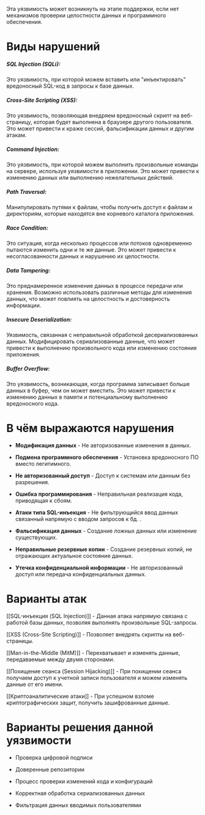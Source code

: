 
Эта уязвимость может возникнуть на этапе поддержки, если нет механизмов проверки целостности данных и программного обеспечения.

# Виды нарушений

##### SQL Injection (SQLi):
Это уязвимость, при которой можем вставить или "инъектировать" вредоносный SQL-код в запросы к базе данных.

##### Cross-Site Scripting (XSS):
Это уязвимость, позволяющая внедряем вредоносный скрипт на веб-страницу, которая будет выполнена в браузере другого пользователя. Это может привести к краже сессий, фальсификации данных и другим атакам.

##### Command Injection:
Это уязвимость, при которой можем выполнить произвольные команды на сервере, используя уязвимости в приложении. Это может привести к изменению данных или выполнению нежелательных действий.

##### Path Traversal:
Манипулировать путями к файлам, чтобы получить доступ к файлам и директориям, которые находятся вне корневого каталога приложения.

##### Race Condition:
Это ситуация, когда несколько процессов или потоков одновременно пытаются изменить одни и те же данные. Это может привести к несогласованности данных и нарушению их целостности.

##### Data Tampering:
Это преднамеренное изменение данных в процессе передачи или хранения. Возможно использовать различные методы для изменения данных, что может повлиять на целостность и достоверность информации.

##### Insecure Deserialization:
Уязвимость, связанная с неправильной обработкой десериализованных данных. Модифицировать сериализованные данные, что может привести к выполнению произвольного кода или изменению состояния приложения.

##### Buffer Overflow:
Это уязвимость, возникающая, когда программа записывает больше данных в буфер, чем он может вместить. Это может привести к изменению данных в памяти и потенциальному выполнению вредоносного кода.


# В чём выражаются нарушения

- **Модификация данных** - Не авторизованные изменения в данных.

- **Подмена программного обеспечения** - Установка вредоносного ПО вместо легитимного.

- **Не авторизованный доступ** - Доступ к системам или данным без разрешения.

- **Ошибка программирования** - Неправильная реализация кода, приводящая к сбоям.

- **Атаки типа SQL-инъекция** - Не фильтрующийся ввод данных связанный напрямую с вводом запросов к бд. .

- **Фальсификация данных** - Создание ложных данных или изменение существующих.

- **Неправильные резервные копии** - Создание резервных копий, не отражающих актуальное состояние данных.

- **Утечка конфиденциальной информации** - Не авторизованный доступ или передача конфиденциальных данных.


# Варианты атак

[[SQL-инъекция (SQL Injection)]] - Данная атака напрямую связана с работой базы данных, позволяя выполнять произвольные SQL-запросы.

[[XSS (Cross-Site Scripting)]] - Позволяет внедрять скрипты на веб-страницы.

[[Man-in-the-Middle (MitM)]] - Перехватывает и изменять данные, передаваемые между двумя сторонами.

[[Похищение сеанса (Session Hijacking)]] - При похищении сеанса получаем доступ к учетной записи пользователя и можем изменять данные от его имени.

[[Криптоаналитические атаки]] - При успешном взломе криптографических защит, получить зашифрованные данные.

# Варианты решения данной уязвимости

- Проверка цифровой подписи 

- Доверенные репозитории 

- Процесс проверки изменений кода и конфигураций

- Корректная обработка сериализованных данных 

- Фильтрация данных вводимых пользователями 